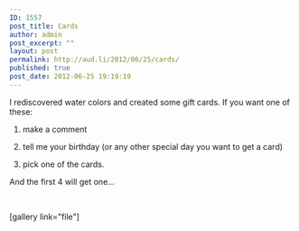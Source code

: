 ```yaml
---
ID: 1557
post_title: Cards
author: admin
post_excerpt: ""
layout: post
permalink: http://aud.li/2012/06/25/cards/
published: true
post_date: 2012-06-25 19:19:19
---
```

I rediscovered water colors and created some gift cards. If you want one of these:

1. make a comment

2. tell me your birthday (or any other special day you want to get a card)

3. pick one of the cards.

And the first 4 will get one...

&nbsp;

[gallery link="file"]

&nbsp;